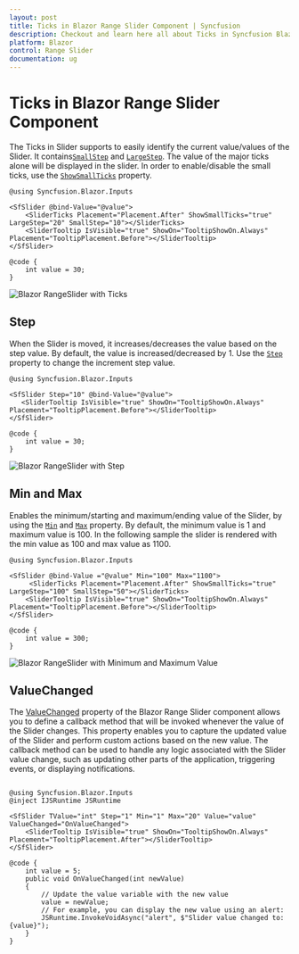 ```yaml
---
layout: post
title: Ticks in Blazor Range Slider Component | Syncfusion
description: Checkout and learn here all about Ticks in Syncfusion Blazor Range Slider component and much more details.
platform: Blazor
control: Range Slider
documentation: ug
---
```


# Ticks in Blazor Range Slider Component

The Ticks in Slider supports to easily identify the current value/values of the Slider. It contains[`SmallStep`](https://help.syncfusion.com/cr/blazor/Syncfusion.Blazor.Inputs.SliderTicks.html#Syncfusion_Blazor_Inputs_SliderTicks_SmallStep) and [`LargeStep`](https://help.syncfusion.com/cr/blazor/Syncfusion.Blazor.Inputs.SliderTicks.html#Syncfusion_Blazor_Inputs_SliderTicks_LargeStep). The value of the major ticks alone will be displayed in the slider. In order to enable/disable the small ticks, use the [`ShowSmallTicks`](https://help.syncfusion.com/cr/blazor/Syncfusion.Blazor.Inputs.SliderTicks.html#Syncfusion_Blazor_Inputs_SliderTicks_ShowSmallTicks) property.

```cshtml
@using Syncfusion.Blazor.Inputs

<SfSlider @bind-Value="@value">
    <SliderTicks Placement="Placement.After" ShowSmallTicks="true" LargeStep="20" SmallStep="10"></SliderTicks>
    <SliderTooltip IsVisible="true" ShowOn="TooltipShowOn.Always" Placement="TooltipPlacement.Before"></SliderTooltip>
</SfSlider>

@code {
    int value = 30;
}
```

![Blazor RangeSlider with Ticks](images/blazor-rangeslider-ticks.gif)

## Step

When the Slider is moved, it increases/decreases the value based on the step value. By default, the value is increased/decreased by 1. Use the [`Step`](https://help.syncfusion.com/cr/blazor/Syncfusion.Blazor.Inputs.SfSlider-1.html#Syncfusion_Blazor_Inputs_SfSlider_1_Step) property to change the increment step value.

```cshtml
@using Syncfusion.Blazor.Inputs

<SfSlider Step="10" @bind-Value="@value">
   <SliderTooltip IsVisible="true" ShowOn="TooltipShowOn.Always" Placement="TooltipPlacement.Before"></SliderTooltip>
</SfSlider>

@code {
    int value = 30;
}
```

![Blazor RangeSlider with Step](./images/blazor-rangeslider-step.gif)

## Min and Max

Enables the minimum/starting and maximum/ending value of the Slider, by using the [`Min`](https://help.syncfusion.com/cr/blazor/Syncfusion.Blazor.Inputs.SfSlider-1.html#Syncfusion_Blazor_Inputs_SfSlider_1_Min) and [`Max`](https://help.syncfusion.com/cr/blazor/Syncfusion.Blazor.Inputs.SfSlider-1.html#Syncfusion_Blazor_Inputs_SfSlider_1_Max) property. By default, the minimum value is 1 and maximum value is 100. In the following sample the slider is rendered with the min value as 100 and max value as 1100.

```cshtml
@using Syncfusion.Blazor.Inputs

<SfSlider @bind-Value ="@value" Min="100" Max="1100">
     <SliderTicks Placement="Placement.After" ShowSmallTicks="true" LargeStep="100" SmallStep="50"></SliderTicks>
    <SliderTooltip IsVisible="true" ShowOn="TooltipShowOn.Always" Placement="TooltipPlacement.Before"></SliderTooltip>
</SfSlider>

@code {
    int value = 300;
}
```

![Blazor RangeSlider with Minimum and Maximum Value](./images/blazor-rangeslider-min-max-value.gif)

## ValueChanged

The [ValueChanged](https://help.syncfusion.com/cr/blazor/Syncfusion.Blazor.Inputs.SfSlider-1.html#Syncfusion_Blazor_Inputs_SfSlider_1_ValueChanged) property of the Blazor Range Slider component allows you to define a callback method that will be invoked whenever the value of the Slider changes. This property enables you to capture the updated value of the Slider and perform custom actions based on the new value. The callback method can be used to handle any logic associated with the Slider value change, such as updating other parts of the application, triggering events, or displaying notifications.

```cshtml

@using Syncfusion.Blazor.Inputs
@inject IJSRuntime JSRuntime

<SfSlider TValue="int" Step="1" Min="1" Max="20" Value="value" ValueChanged="OnValueChanged">
    <SliderTooltip IsVisible="true" ShowOn="TooltipShowOn.Always" Placement="TooltipPlacement.After"></SliderTooltip>
</SfSlider>

@code {
    int value = 5;
    public void OnValueChanged(int newValue)
    {
        // Update the value variable with the new value
        value = newValue; 
        // For example, you can display the new value using an alert:
        JSRuntime.InvokeVoidAsync("alert", $"Slider value changed to: {value}");
    }
}

```
